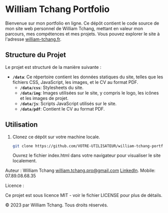 # William Tchang Portfolio

Bienvenue sur mon portfolio en ligne. Ce dépôt contient le code source de mon site web personnel de William Tchang, mettant en valeur mon parcours, mes compétences et mes projets. Vous pouvez explorer le site à l'adresse [william-tchang.fr](https://william-tchang.fr).

## Structure du Projet

Le projet est structuré de la manière suivante :

- **`/data`**: Ce répertoire contient les données statiques du site, telles que les fichiers CSS, JavaScript, les images, et le CV au format PDF.
  - **`/data/css`**: Stylesheets du site.
  - **`/data/img`**: Images utilisées sur le site, y compris le logo, les icônes et les images de projet.
  - **`/data/js`**: Scripts JavaScript utilisés sur le site.
  - **`/data/pdf`**: Contient le CV au format PDF.

## Utilisation

1. Clonez ce dépôt sur votre machine locale.
   ```bash
   git clone https://github.com/VOTRE-UTILISATEUR/william-tchang-portfolio.git
   ```

    Ouvrez le fichier index.html dans votre navigateur pour visualiser le site localement.

Auteur :
William Tchang
william.tchang.pro@gmail.com
[LinkedIn](https://www.linkedin.com/in/william-tchang-429103291/).
Mobile: 07.89.08.68.35

Licence :

Ce projet est sous licence MIT - voir le fichier LICENSE pour plus de détails.

© 2023 par William Tchang. Tous droits réservés.
